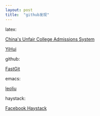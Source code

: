 ```yaml
---
layout: post
title:  "github发现"
---
```


latex:

[China's Unfair College Admissions System](https://www.theatlantic.com/china/archive/2013/06/chinas-unfair-college-admissions-system/276995/)

[YiHui](https://yihui.org/)

github:

[FastGit](https://hub.fastgit.org/)

emacs:

[leoliu](https://github.com/leoliu)

haystack:

[Facebook Haystack](https://www.usenix.org/legacy/event/osdi10/tech/full_papers/Beaver.pdf)
